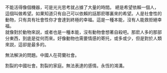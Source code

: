 不能活得像個機器，可是光光思考就占據了大量的時間。
總是希望依賴一個人，這個叫做希望。如果知道只有自己可以依賴的話那麽哪裏來的希望。人是社會性的動物，只有具有社會性你才會達到終極的幸福。這是一種本能，沒有人能救拒絕幸福。  
就像對於動物來説，或者也是一種本能，沒有動物會想著自殺吧。那麽人多的那部分東西，到底是從何而來。好像動物也需要情感的寄托，或多或少，但是對於人類來説，這卻是最多的。

無法解決的問題。中國人在荷蘭社會。

割裂的中國社會。割裂的家庭。無法表達的感情。永恆的鴻溝。
